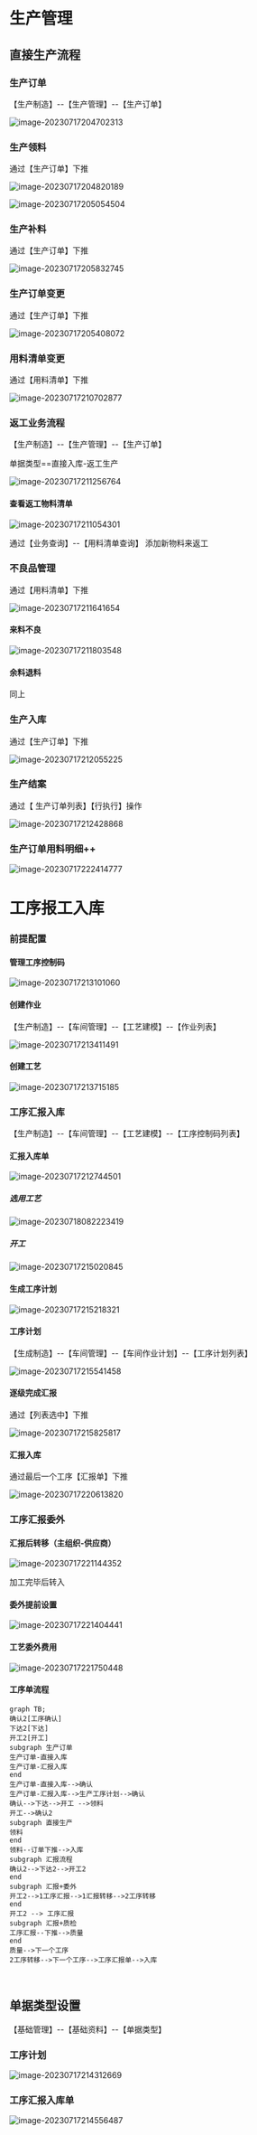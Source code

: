 # 生产管理

## 直接生产流程

### 生产订单

【生产制造】--【生产管理】--【生产订单】



![image-20230717204702313](./生产管理-img/image-20230717204702313.png)

### 生产领料

通过【生产订单】下推

![image-20230717204820189](./生产管理-img/image-20230717204820189.png)

![image-20230717205054504](./生产管理-img/image-20230717205054504.png)



### 生产补料



通过【生产订单】下推

![image-20230717205832745](./生产管理-img/image-20230717205832745.png)

### 生产订单变更



通过【生产订单】下推

![image-20230717205408072](./生产管理-img/image-20230717205408072.png)



### 用料清单变更



通过【用料清单】下推

![image-20230717210702877](./生产管理-img/image-20230717210702877.png)



### 返工业务流程



【生产制造】--【生产管理】--【生产订单】

单据类型==直接入库-返工生产

![image-20230717211256764](./生产管理-img/image-20230717211256764.png)

#### 查看返工物料清单



![image-20230717211054301](./生产管理-img/image-20230717211054301.png)

通过【业务查询】--【用料清单查询】 添加新物料来返工



###  不良品管理

通过【用料清单】下推

![image-20230717211641654](./生产管理-img/image-20230717211641654.png)



#### 来料不良

![image-20230717211803548](./生产管理-img/image-20230717211803548.png)

#### 余料退料

同上

### 生产入库



通过【生产订单】下推



![image-20230717212055225](./生产管理-img/image-20230717212055225.png)



### 生产结案

通过【 生产订单列表】【行执行】操作



![image-20230717212428868](./生产管理-img/image-20230717212428868.png)

### 生产订单用料明细++

![image-20230717222414777](./生产管理-img/image-20230717222414777.png)



# 工序报工入库

### 前提配置

#### 管理工序控制码



![image-20230717213101060](./生产管理-img/image-20230717213101060.png)

#### 创建作业

【生产制造】--【车间管理】--【工艺建模】--【作业列表】



![image-20230717213411491](./生产管理-img/image-20230717213411491.png)



#### 创建工艺

![image-20230717213715185](./生产管理-img/image-20230717213715185.png)



### 工序汇报入库

【生产制造】--【车间管理】--【工艺建模】--【工序控制码列表】

#### 汇报入库单

![image-20230717212744501](./生产管理-img/image-20230717212744501.png)

##### 选用工艺

![image-20230718082223419](./生产管理-img/image-20230718082223419.png)

##### 开工

![image-20230717215020845](./生产管理-img/image-20230717215020845.png)



#### 生成工序计划



![image-20230717215218321](./生产管理-img/image-20230717215218321.png)

#### 工序计划



【生成制造】--【车间管理】--【车间作业计划】--【工序计划列表】



![image-20230717215541458](./生产管理-img/image-20230717215541458.png)



#### 逐级完成汇报



通过【列表选中】下推



![image-20230717215825817](./生产管理-img/image-20230717215825817.png)

#### 汇报入库

通过最后一个工序【汇报单】下推

![image-20230717220613820](./生产管理-img/image-20230717220613820.png)

### 工序汇报委外



####  汇报后转移（主组织-供应商）



![image-20230717221144352](./生产管理-img/image-20230717221144352.png)

加工完毕后转入

#### 委外提前设置

![image-20230717221404441](./生产管理-img/image-20230717221404441.png)

#### 工艺委外费用



![image-20230717221750448](./生产管理-img/image-20230717221750448.png)









#### 工序单流程



```mermaid
graph TB;
确认2[工序确认]
下达2[下达]
开工2[开工]
subgraph 生产订单
生产订单-直接入库
生产订单-汇报入库
end 
生产订单-直接入库-->确认
生产订单-汇报入库-->生产工序计划-->确认
确认-->下达-->开工 -->领料
开工-->确认2
subgraph 直接生产
领料 
end 
领料--订单下推-->入库
subgraph 汇报流程
确认2-->下达2-->开工2
end
subgraph 汇报+委外
开工2-->1工序汇报-->1汇报转移-->2工序转移
end 
开工2 --> 工序汇报
subgraph 汇报+质检
工序汇报--下推-->质量
end 
质量-->下一个工序
2工序转移-->下一个工序-->工序汇报单-->入库



```



## 单据类型设置

【基础管理】--【基础资料】--【单据类型】

### 工序计划

![image-20230717214312669](./生产管理-img/image-20230717214312669.png)

### 工序汇报入库单



![image-20230717214556487](./生产管理-img/image-20230717214556487.png)